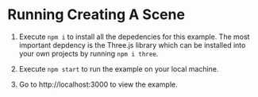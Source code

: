 # Running Creating A Scene

1. Execute `npm i` to install all the depedencies for this example. The most important depdency is the Three.js library which can be installed into your own projects by running `npm i three`.

2. Execute `npm start` to run the example on your local machine.

3. Go to http://localhost:3000 to view the example.
